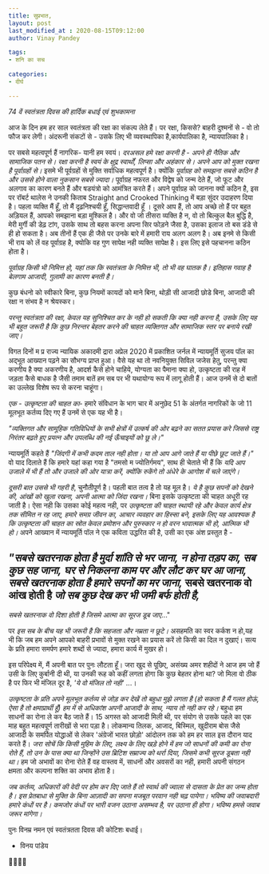 ```yaml
---
title: सुप्रभात,
layout: post
last_modified_at : 2020-08-15T09:12:00
author: Vinay Pandey

tags:
- शनि का सच

categories:
- दीर्घ

---
```


*74 वें स्वतंत्रता दिवस की हार्दिक बधाई एवं शुभकामना*

आज के दिन हम हर साल स्वतंत्रता की रक्षा का संकल्प लेते हैं। पर रक्षा, किससे? 
बाहरी दुश्मनों से - वो तो फौज कर लेगी। 
अंदरूनी संकटों से - उसके लिए भी व्यवस्थापिका है,कार्यपालिका है, न्यायपालिका है। 

पर सबसे महत्वपूर्ण हैं नागरिक- यानी हम स्वयं। *दरअसल हमे  रक्षा करनी है - अपने ही नैतिक और सामाजिक पतन से। रक्षा करनी है स्वयं के क्षुद्र स्वार्थों, लिप्सा और अहंकार से। अपने आप को मुक्त रखना है पूर्वाग्रहों से।* इसमे भी पूर्वग्रहों से मुक्ति सर्वाधिक महत्वपूर्ण है। क्योंकि *पूर्वाग्रह को समझना सबसे कठिन है और उससे होने वाला नुकसान सबसे ज्यादा।* पूर्वाग्रह नफरत और विद्वेष को जन्म देते हैं, जो फूट और अलगाव का कारण बनते हैं और षडयंत्रो को आमंत्रित करते हैं। अपने पूर्वाग्रह को जानना क्यों कठिन है, इस पर रॉबर्ट थालेस ने उनकी किताब Straight and Crooked Thinking  में बड़ा सुंदर उदाहरण दिया है। पहला व्यक्ति मैं हूँ, तो मैं दृढ़निश्चयी हूँ, सिद्धान्तवादी हूँ । दूसरे आप हैं, तो आप अच्छे तो हैं पर बहुत अड़ियल हैं, आपको समझाना बड़ा मुश्किल है। और वो जो तीसरा व्यक्ति है न, वो तो बिल्कुल बैल बुद्धि है, मेरी मुर्गी की डेढ़ टांग, उसके साथ तो  बहस करना अपना सिर फोड़ने जैसा है, उसका इलाज तो बस डंडे से ही हो सकता है। अब तीनों हैं एक ही जैसे पर उनके बारे में हमारी राय अलग अलग है। अब इनमे से किसी भी राय को लें वह पूर्वाग्रह है, क्योकि वह गुण सापेक्ष नही व्यक्ति सापेक्ष है। इस लिए इसे पहचानना कठिन होता है।

  *पूर्वाग्रह किसी भी निमित्त हो, यहां तक कि स्वतंत्रता के निमित्त भी, तो भी वह घातक है। इतिहास गवाह है बेलगाम आजादी, गुलामी का कारण बनती है।*

 कुछ बंधनो को स्वीकारे बिना,  कुछ नियमों कायदों को माने बिना, थोड़ी सी आजादी छोडे बिना, आजादी की रक्षा न  संभव है न श्रेयस्कर।

*परन्तु स्वतंत्रता की रक्षा, केवल यह सुनिश्चित कर के नही हो सकती कि क्या नही करना है, उसके लिए यह भी बहुत जरूरी है कि कुछ निरन्तर बेहतर करने की चाहत व्यक्तिगत और सामाजिक स्तर पर बनाये रखी जाए।*

 विगत दिनों म प्र राज्य न्यायिक अकादमी द्रारा अप्रेल 2020 में प्रकाशित जर्नल में न्यायमूर्ति सुजय पॉल का अद्भूत आख्यान पढ़ने का सौभग्य प्राप्त हुआ। वैसे यह था तो नवनियुक्त सिविल जजेस हेतु, परन्तु क्या करणीय है क्या अकरणीय है, आदर्श कैसे होने चाहिये, योग्यता का पैमाना क्या हो, उत्कृष्टता की राह में जड़ता कैसे बाधक है जैसी तमाम बातें हम सब पर भी यथायोग्य रूप में लागू होती हैं। आज उनमें से दो बातों का उल्लेख विशेष रूप से करना चाहूंगा।

*एक - उत्कृष्टता की चाहत का*- हमारे संविधान के भाग चार में अनुछेद 51 के अंतर्गत नागरिकों के जो 11 मूलभूत कर्तव्य दिए गए हैं उनमें से एक यह भी है। 

_"व्यक्तिगत और सामूहिक गतिविधियों के सभी क्षेत्रों में उत्कर्ष की ओर बढ़ने का सतत प्रयास करे जिससे राष्ट्र निरंतर बढ़ते हुए प्रयत्न और उपलब्धि की नई ऊँचाइयों को छू ले।"_

न्यायमूर्ति कहते हैं _"जिंदगी में कभी कदम ताल नही होता। या तो आप आगे जाते हैं या पीछे छूट जाते हैं।"_  वो याद दिलाते हैं कि हमारे यहां कहा गया है "तमसो म ज्योतिर्गमय", साथ ही चेताते भी हैं कि *यदि आप उजाले में भी हैं  तो और उजाले की ओर यात्रा करें, क्योंकि रुकेंगे तो अंधेरे के आगोश में चले जाएंगे।* 

*दूसरी बात उससे भी गहरी है*, चुनौतीपूर्ण है। पहली बात तत्व है तो यह मूल है। *ये है कुछ सपनों को देखने की, आंखों को खुला रखना, अपनी आत्मा को जिंदा रखना।* बिना इसके उत्कृष्टता की चाहत अधूरी रह जाती है। ऐसा नही कि उसका कोई महत्व नही, पर *उत्कृष्टता की चाहत स्थायी रहे और केवल कार्य क्षेत्र तक सीमित न रह जाए, हमारे समग्र जीवन का, आचार व्यवहार का हिस्सा बने, इसके लिए यह आवश्यक है कि उत्कृष्टता की चाहत का स्रोत केवल प्रमोशन और पुरुस्कार न हो वरन भावात्मक भी हो, आत्मिक भी हो।* अपने आख्यान में न्यायमूर्ति पॉल ने एक कविता उद्धरित की है, उसी का एक अंश प्रस्तुत है -

_"सबसे खतरनाक होता है मुर्दा शांति से भर जाना,_
_न होना तड़प का, सब कुछ सह जाना,_
_घर से निकलना काम पर और लौट कर घर आ जाना,_
_सबसे खतरनाक होता है हमारे सपनों का मर जाना,_
सबसे खतरनाक वो आंख होती है
_जो सब कुछ देख कर भी जमी बर्फ होती है,_
------------------------
_सबसे खतरनाक वो दिशा होती है_
_जिसमे आत्मा का सूरज डूब जाए_..."

पर *इस सब के बीच यह भी जरूरी है कि सहजता और नम्रता न छूटे।* असहमति का स्वर कर्कश न हो,यह भी कि जब हम अपने आपको बाहरी प्रभावों से मुक्त रखने का प्रयास करें तो किसी का दिल न दुखाएं। सत्य के प्रति हमारा समर्पण हमारे शब्दों से ज्यादा, हमारा कार्य में मुखर हो। 

इस परिपेक्ष्य में, मैं अपनी बात पर पुनः लौटता हूँ।  जरा खुद से पूछिए, असंख्य अमर शहीदों ने आज हम जो हैं उसी के लिए कुर्बानी दी थी, या उनकी रूह को कहीं लगता होगा कि कुछ बेहतर होना था? जो मिला वो ठीक है पर फिर भी मंजिल दूर है, _'ये वो मंजिल तो नही'_ ...।

*उत्कृष्टता के प्रति अपने मूलभूत कर्तव्य से जोड़ कर देखें तो बहुधा मुझे लगता है (हो सकता है मैं गलत होऊं, ऐसा है तो क्षमाप्रार्थी हूँ) हम में से अधिकांश अपनी आजादी के साथ, न्याय तो नही कर रहे।* बहुधा हम साधनों का रोना ले कर बैठ जाते हैं। 15 अगस्त को आजादी मिली थी, पर संयोग से उसके पहले का एक माह बहुत महत्वपूर्ण तारीखों से भरा पड़ा है। लोकमान्य तिलक, आजाद, बिस्मिल, खुदीराम बोस जैसे आजादी के समर्पित योद्धाओं से लेकर 'अंग्रेजों भारत छोड़ो' आंदोलन तक को हम हर साल इस दौरान याद करते हैं। *जरा सोचें कि किसी मुहिम के लिए, लक्ष्य के लिए  खड़े होने में हम जो साधनों की कमी का रोना रोते हैं, तो उन के पास क्या था जिन्होंने उस ब्रिटिश सम्राज्य को थर्रा दिया, जिसमे कभी सूरज डूबता नही था।* हम जो अभावों का रोना रोते हैं वह वास्तव में, साधनों और अवसरों का नही, हमारी अपनी संगठन क्षमता और कल्पना शक्ति का अभाव होता है।

*जब कर्तव्य, अधिकारों की वेदी पर होम कर दिए जाते हैं तो स्वार्थ की ज्वाला से दासता के प्रेत का जन्म होता है। इस प्रेतबाधा से मुक्ति के बिना आज़ादी का सपना मजबूत परवान नही चढ़ पायेगा। भविष्य की जवाबदारी हमारे कंधों पर है। कमजोर कंधों पर भारी वजन उठाना असम्भव है, पर उठाना ही होगा। भविष्य हमसे जवाब जरूर मांगेगा।*  

पुनः विनम्र नमन एवं स्वतंत्रतता दिवस की कोटिशः बधाई।

- विनय पांडेय

🙏🌷🌷🙏
